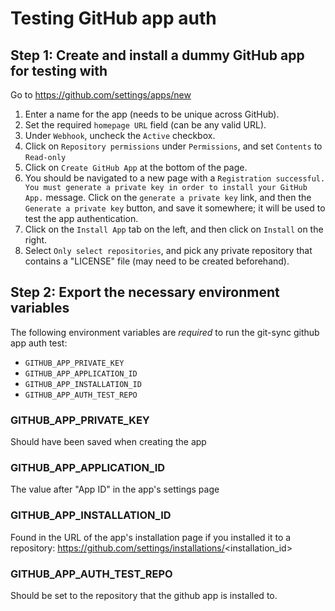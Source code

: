 # Testing GitHub app auth

## Step 1: Create and install a dummy GitHub app for testing with

Go to https://github.com/settings/apps/new

1. Enter a name for the app (needs to be unique across GitHub).
2. Set the required `homepage URL` field (can be any valid URL).
3. Under `Webhook`, uncheck the `Active` checkbox.
4. Click on `Repository permissions` under `Permissions`, and set `Contents` to `Read-only`
5. Click on `Create GitHub App` at the bottom of the page.
6. You should be navigated to a new page with a `Registration successful. You must generate a private key in order to install your GitHub App.` message. Click on the `generate a private key` link, and then the `Generate a private key` button, and save it somewhere; it will be used to test the app authentication.
7. Click on the `Install App` tab on the left, and then click on `Install` on the right.
8. Select `Only select repositories`, and pick any private repository that contains a "LICENSE" file (may need to be created beforehand).

## Step 2: Export the necessary environment variables

The following environment variables are *required* to run the git-sync github app auth test:
- `GITHUB_APP_PRIVATE_KEY`
- `GITHUB_APP_APPLICATION_ID`
- `GITHUB_APP_INSTALLATION_ID`
- `GITHUB_APP_AUTH_TEST_REPO`

### GITHUB_APP_PRIVATE_KEY
Should have been saved when creating the app

### GITHUB_APP_APPLICATION_ID
The value after "App ID" in the app's settings page

### GITHUB_APP_INSTALLATION_ID
Found in the URL of the app's installation page if you installed it to a repository: https://github.com/settings/installations/<installation_id>

### GITHUB_APP_AUTH_TEST_REPO
Should be set to the repository that the github app is installed to.
